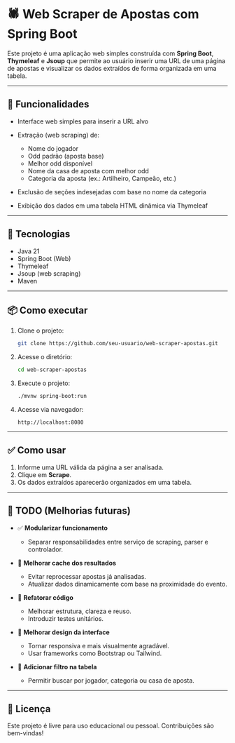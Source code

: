 # 🕷️ Web Scraper de Apostas com Spring Boot

Este projeto é uma aplicação web simples construída com **Spring Boot**, **Thymeleaf** e **Jsoup** que permite ao usuário inserir uma URL de uma página de apostas e visualizar os dados extraídos de forma organizada em uma tabela.

---

## 🚀 Funcionalidades

* Interface web simples para inserir a URL alvo
* Extração (web scraping) de:

    * Nome do jogador
    * Odd padrão (aposta base)
    * Melhor odd disponível
    * Nome da casa de aposta com melhor odd
    * Categoria da aposta (ex.: Artilheiro, Campeão, etc.)
* Exclusão de seções indesejadas com base no nome da categoria
* Exibição dos dados em uma tabela HTML dinâmica via Thymeleaf

---

## 💠 Tecnologias

* Java 21
* Spring Boot (Web)
* Thymeleaf
* Jsoup (web scraping)
* Maven

---

## 📦 Como executar

1. Clone o projeto:

   ```bash
   git clone https://github.com/seu-usuario/web-scraper-apostas.git
   ```

2. Acesse o diretório:

   ```bash
   cd web-scraper-apostas
   ```

3. Execute o projeto:

   ```bash
   ./mvnw spring-boot:run
   ```

4. Acesse via navegador:

   ```
   http://localhost:8080
   ```

---

## ✅ Como usar

1. Informe uma URL válida da página a ser analisada.
2. Clique em **Scrape**.
3. Os dados extraídos aparecerão organizados em uma tabela.

---

## 🧠 TODO (Melhorias futuras)

* ✅ **Modularizar funcionamento**

    * Separar responsabilidades entre serviço de scraping, parser e controlador.
* 🫠 **Melhorar cache dos resultados**

    * Evitar reprocessar apostas já analisadas.
    * Atualizar dados dinamicamente com base na proximidade do evento.
* 🧠 **Refatorar código**

    * Melhorar estrutura, clareza e reuso.
    * Introduzir testes unitários.
* 🧠 **Melhorar design da interface**

    * Tornar responsiva e mais visualmente agradável.
    * Usar frameworks como Bootstrap ou Tailwind.
* 🧠 **Adicionar filtro na tabela**

    * Permitir buscar por jogador, categoria ou casa de aposta.

---

## 📄 Licença

Este projeto é livre para uso educacional ou pessoal. Contribuições são bem-vindas!
